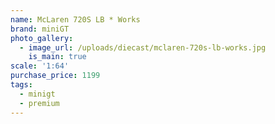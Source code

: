 ```yaml
---
name: McLaren 720S LB * Works
brand: miniGT
photo_gallery:
  - image_url: /uploads/diecast/mclaren-720s-lb-works.jpg
    is_main: true
scale: '1:64'
purchase_price: 1199
tags:
  - minigt
  - premium
---
```


